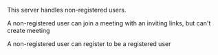 This server handles non-registered users.

A non-registered user can join a meeting with an inviting links, but can't create meeting

A non-registered user can register to be a registered user